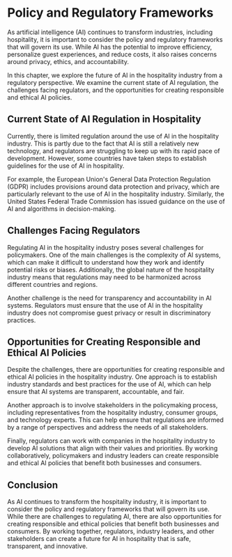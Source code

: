 Policy and Regulatory Frameworks
============================================================================

As artificial intelligence (AI) continues to transform industries, including hospitality, it is important to consider the policy and regulatory frameworks that will govern its use. While AI has the potential to improve efficiency, personalize guest experiences, and reduce costs, it also raises concerns around privacy, ethics, and accountability.

In this chapter, we explore the future of AI in the hospitality industry from a regulatory perspective. We examine the current state of AI regulation, the challenges facing regulators, and the opportunities for creating responsible and ethical AI policies.

Current State of AI Regulation in Hospitality
---------------------------------------------

Currently, there is limited regulation around the use of AI in the hospitality industry. This is partly due to the fact that AI is still a relatively new technology, and regulators are struggling to keep up with its rapid pace of development. However, some countries have taken steps to establish guidelines for the use of AI in hospitality.

For example, the European Union's General Data Protection Regulation (GDPR) includes provisions around data protection and privacy, which are particularly relevant to the use of AI in the hospitality industry. Similarly, the United States Federal Trade Commission has issued guidance on the use of AI and algorithms in decision-making.

Challenges Facing Regulators
----------------------------

Regulating AI in the hospitality industry poses several challenges for policymakers. One of the main challenges is the complexity of AI systems, which can make it difficult to understand how they work and identify potential risks or biases. Additionally, the global nature of the hospitality industry means that regulations may need to be harmonized across different countries and regions.

Another challenge is the need for transparency and accountability in AI systems. Regulators must ensure that the use of AI in the hospitality industry does not compromise guest privacy or result in discriminatory practices.

Opportunities for Creating Responsible and Ethical AI Policies
--------------------------------------------------------------

Despite the challenges, there are opportunities for creating responsible and ethical AI policies in the hospitality industry. One approach is to establish industry standards and best practices for the use of AI, which can help ensure that AI systems are transparent, accountable, and fair.

Another approach is to involve stakeholders in the policymaking process, including representatives from the hospitality industry, consumer groups, and technology experts. This can help ensure that regulations are informed by a range of perspectives and address the needs of all stakeholders.

Finally, regulators can work with companies in the hospitality industry to develop AI solutions that align with their values and priorities. By working collaboratively, policymakers and industry leaders can create responsible and ethical AI policies that benefit both businesses and consumers.

Conclusion
----------

As AI continues to transform the hospitality industry, it is important to consider the policy and regulatory frameworks that will govern its use. While there are challenges to regulating AI, there are also opportunities for creating responsible and ethical policies that benefit both businesses and consumers. By working together, regulators, industry leaders, and other stakeholders can create a future for AI in hospitality that is safe, transparent, and innovative.
